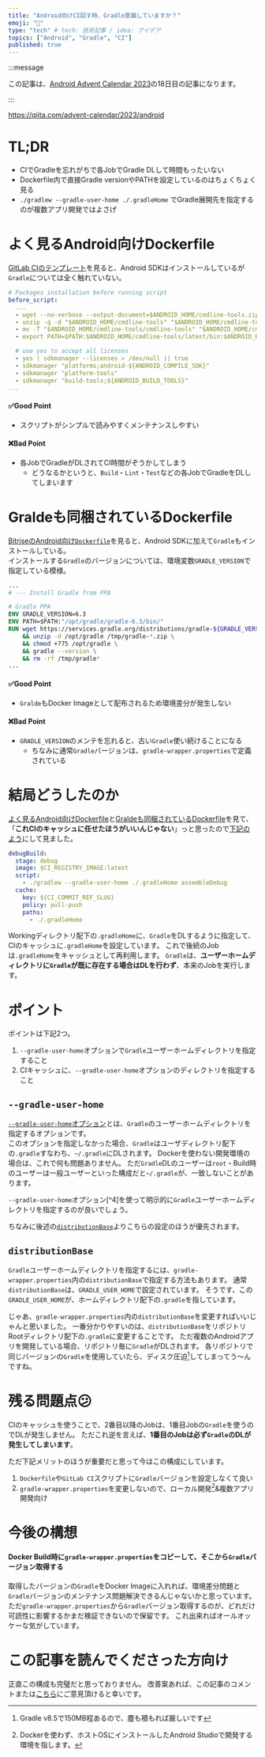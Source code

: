 ```yaml
---
title: "Android向けCI回す時、Gradle意識していますか？"
emoji: "🔨"
type: "tech" # tech: 技術記事 / idea: アイデア
topics: ["Android", "Gradle", "CI"]
published: true
---
```


:::message

この記事は、[Android Advent Calendar 2023](https://qiita.com/advent-calendar/2023/android)の18日目の記事になります。

:::

https://qiita.com/advent-calendar/2023/android

# TL;DR

- CIでGradleを忘れがちで各JobでGradle DLして時間もったいない
- Dockerfile内で直接Gradle versionやPATHを設定しているのはちょくちょく見る
- `./gradlew --gradle-user-home ./.gradleHome` でGradle展開先を指定するのが複数アプリ開発ではよさげ

# よく見るAndroid向けDockerfile

[GitLab CIのテンプレート](https://gitlab.com/gitlab-org/gitlab/-/blob/master/lib/gitlab/ci/templates/Android.gitlab-ci.yml)を見ると、Android SDKはインストールしているが`Gradle`については全く触れていない。

```yml
# Packages installation before running script
before_script:
  ...
  - wget --no-verbose --output-document=$ANDROID_HOME/cmdline-tools.zip https://dl.google.com/android/repository/commandlinetools-linux-${ANDROID_SDK_TOOLS}_latest.zip
  - unzip -q -d "$ANDROID_HOME/cmdline-tools" "$ANDROID_HOME/cmdline-tools.zip"
  - mv -T "$ANDROID_HOME/cmdline-tools/cmdline-tools" "$ANDROID_HOME/cmdline-tools/tools"
  - export PATH=$PATH:$ANDROID_HOME/cmdline-tools/latest/bin:$ANDROID_HOME/cmdline-tools/tools/bin

  # use yes to accept all licenses
  - yes | sdkmanager --licenses > /dev/null || true
  - sdkmanager "platforms;android-${ANDROID_COMPILE_SDK}"
  - sdkmanager "platform-tools"
  - sdkmanager "build-tools;${ANDROID_BUILD_TOOLS}"
...
```

#### ✅Good Point

- スクリプトがシンプルで読みやすくメンテナンスしやすい

#### ❌Bad Point

- 各JobでGradleがDLされてCI時間がぞうかしてしまう
  - どうなるかというと、`Build`・`Lint`・`Test`などの各JobでGradleをDLしてしまいます

# Graldeも同梱されているDockerfile

[BitriseのAndroid向け`Dockerfile`](https://github.com/bitrise-io/android/blob/master/Dockerfile)を見ると、Android SDKに加えて`Gradle`もインストールしている。  
インストールする`Gradle`のバージョンについては、環境変数`GRADLE_VERSION`で指定している模様。

```Dockerfile
...
# --- Install Gradle from PPA

# Gradle PPA
ENV GRADLE_VERSION=6.3
ENV PATH=$PATH:"/opt/gradle/gradle-6.3/bin/"
RUN wget https://services.gradle.org/distributions/gradle-${GRADLE_VERSION}-bin.zip -P /tmp \
    && unzip -d /opt/gradle /tmp/gradle-*.zip \
    && chmod +775 /opt/gradle \
    && gradle --version \
    && rm -rf /tmp/gradle*
...
```

#### ✅Good Point

- `Gralde`もDocker Imageとして配布されるため環境差分が発生しない

#### ❌Bad Point

- `GRADLE_VERSION`のメンテを忘れると、古い`Gradle`使い続けることになる
  - ちなみに通常`Gradle`バージョンは、`gradle-wrapper.properties`で定義されている

# 結局どうしたのか

[よく見るAndroid向けDockerfile](#よく見るandroid向けdockerfile)と[Graldeも同梱されているDockerfile](#graldeも同梱されているdockerfile)を見て、
「**これCIのキャッシュに任せたほうがいいんじゃない**」っと思ったので[下記のよう](https://gitlab.com/naoki_maeda/AndroidCI/-/blob/main/.gitlab/ci/build.gitlab-ci.yml)にして見ました。

```yml
debugBuild:
  stage: debug
  image: $CI_REGISTRY_IMAGE:latest
  script:
    - ./gradlew --gradle-user-home ./.gradleHome assembleDebug
  cache:
    key: ${CI_COMMIT_REF_SLUG}
    policy: pull-push
    paths:
      - ./.gradleHome
```

Workingディレクトリ配下の`.gradleHome`に、`Gradle`をDLするように指定して、CIのキャッシュに`.gradleHome`を設定しています。
これで後続のJobは`.gradleHome`をキャッシュとして再利用します。
`Gradle`は、**ユーザーホームディレクトリに`Gradle`が既に存在する場合はDLを行わず**、本来のJobを実行します。

# ポイント

ポイントは下記2つ。

1. `--gradle-user-home`オプションで`Gradle`ユーザーホームディレクトリを指定すること
2. CIキャッシュに、`--gradle-user-home`オプションのディレクトリを指定すること

## `--gradle-user-home`

[`--gradle-user-home`オプション](https://docs.gradle.org/current/userguide/command_line_interface.html#sec:environment_options)とは、`Gradle`のユーザーホームディレクトリを指定するオプションです。  
このオプションを指定しなかった場合、`Gradle`はユーザディレクトリ配下の`.gradle`すなわち、`~/.gradle`にDLされます。
Dockerを使わない開発環境の場合は、これで何も問題ありません。
ただ`Gradle`DLのユーザーは`root`・Build時のユーザーは一般ユーザーといった構成だと`~/.gradle`が、一致しないことがあります。

`--gradle-user-home`オプション[^4]を使って明示的に`Gradle`ユーザーホームディレクトリを指定するのが良いでしょう。

ちなみに後述の[`distributionBase`](#distributionbase)よりこちらの設定のほうが優先されます。

## `distributionBase`

`Gradle`ユーザーホームディレクトリを指定するには、`gradle-wrapper.properties`内の`distributionBase`で指定する方法もあります。
通常`distributionBase`は、`GRADLE_USER_HOME`で設定されています。
そうです、この`GRADLE_USER_HOME`が、ホームディレクトリ配下の`.gradle`を指しています。

じゃあ、`gradle-wrapper.properties`内の`distributionBase`を変更すればいいじゃんと思いました。
一番分かりやすいのは、`distributionBase`をリポジトリRootディレクトリ配下の`.gradle`に変更することです。
ただ複数のAndroidアプリを開発している場合、リポジトリ毎に`Gradle`がDLされます。
各リポジトリで同じバージョンの`Gradle`を使用していたら、ディスク圧迫[^6]してしまってう〜んですね。

# 残る問題点😕

CIのキャッシュを使うことで、2番目以降のJobは、1番目Jobの`Gradle`を使うのでDLが発生しません。
ただこれ逆を言えば、**1番目のJobは必ず`Gradle`のDLが発生してしまいます**。

ただ下記メリットのほうが重要だと思って今はこの構成にしています。

1. `Dockerfile`や`GitLab CI`スクリプトに`Gradle`バージョンを設定しなくて良い
2. `gradle-wrapper.properties`を変更しないので、ローカル開発[^5]&複数アプリ開発向け

# 今後の構想

#### Docker Build時に`gradle-wrapper.properties`をコピーして、そこから`Gradle`バージョン取得する

取得したバージョンの`Gradle`をDocker Imageに入れれば、環境差分問題と`Gradle`バージョンのメンテナンス問題解決できるんじゃないかと思っています。
ただ`gradle-wrapper.properties`から`Gradle`バージョン取得するのが、どれだけ可読性に影響するかまだ検証できないので保留です。
これ出来ればオールオッケーな気がしています。

# この記事を読んでくださった方向け

正直この構成も完璧だと思っておりません。
改善案あれば、この記事のコメントまたは[こちら](https://gitlab.com/naoki_maeda/AndroidCI/-/issues)にご意見頂けると幸いです。

<!-- 脚注 -->

[^5]: Dockerを使わず、ホストOSにインストールしたAndroid Studioで開発する環境を指します。
[^6]: Gradle v8.5で150MB程あるので、塵も積もれば厳しいです
